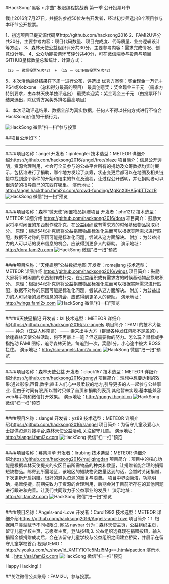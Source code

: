 #HackSong"黑客 • 序曲" 极限编程挑战赛 第一季  公开投票环节

截止2016年7月27日，共报名参战50位左右开发者，经过初步筛选出8个项目参与本环节公开投票。 

1、初选项目已提交源代码至http://github.com/hacksong2016
2、FAMI2U评分共30分，主要参考内容：项目代码数量、项目完成度、代码质量、业务逻辑设计等方面。
3、森林天使公益组织评分共30分，主要参考内容：需求完成情况、创意设计等。
4、公众功能投票环节评分共40分，可在微信端参与投票与项目GITHUB星标数量总和统计，计算方式：
````
（25 － 微信投票名次*2） + （15 － GITHUB投票名次*2）
````
5、本次活动最终结果在下周一进行公布，评选出
优秀方案奖：奖金现金一万元＋PS4或Xobxone （总和得分最高的项目）
最具创意奖：奖金现金三千元 （需求方特别要求，由森林天使单独评选出）
最受欢迎奖：奖金现金三千元 （由投票环节结果选出，除优秀方案奖外排名最高项目）

6、本次活动评选结果、数据全部为真实数据，任何人不得以任何方式进行不符合HackSong价值的干预行为。

![HackSong](http://image.fami2u.com/hacksong/1469620208.png)
微信"扫一扫"参与投票

##项目公示如下：

-------------------------------
####项目名称：angel
开发者：qintengfei
技术选型：METEOR
详细介绍:https://github.com/hacksong2016/angel/tree/blaze
项目简介：信息公开透明，资源合理利用，社会可全员参与的公益平台所有的捐助及众筹数据均实时展示，包括谁进行了捐助，哪个地方发起了众筹，状态变更后都可以在地图及相关链接中找到这个事件的开始和结束的节点及流程，让过程公开透明，并让捐助者可以很清楚的指导自己的东西在哪里。
演示地址：http://angel.hackthon.fami2x.com/crowd-funding/MgKnX3HA5gbTTzczR
![HackSong](http://image.fami2u.com/hacksong/1469604104.png)
微信"扫一扫"预览

-------------------------------
####项目名称：森林“微天使”闲置物品捐赠项目
开发者：phc1212
技术选型：METEOR
详细介绍:https://github.com/hacksong2016/dora
项目简介：鼓励大家将平时闲置的东西制作成扑克，在公益组织或有需求方的时候基础物品换取积分。 原理：根据54张扑克牌将公益捐赠物品标准化进而可以根据实际需求进行匹配，数据不对称的原因可能是标准化问题，尝试从这方面解决。 附加：为公益出力的人可以活的发布信息的机会，应该得到更多人的帮助。
演示地址：http://dora.fami2u.com
![HackSong](http://image.fami2u.com/hacksong/6.png)
微信"扫一扫"预览

-------------------------------
####项目名称：“天使翅膀”公益数据地图
开发者：romejiang
技术选型：METEOR
详细介绍:https://github.com/hacksong2016/wings
项目简介：鼓励大家将平时闲置的东西制作成扑克，在公益组织或有需求方的时候基础物品换取积分。 原理：根据54张扑克牌将公益捐赠物品标准化进而可以根据实际需求进行匹配，数据不对称的原因可能是标准化问题，尝试从这方面解决。 附加：为公益出力的人可以活的发布信息的机会，应该得到更多人的帮助。
演示地址：http://wings.fami2x.com
![HackSong](http://image.fami2u.com/hacksong/7.png)
微信"扫一扫"预览

-------------------------------
####6天使逼捐记
开发者：lzl
技术选型：METEOR
详细介绍:https://github.com/hacksong2016/six-angels
项目简介：FAMI 的技术大佬 —— 孙总（江湖人称南哥） —— 素来出手大方（群里各种发红包那不是盖的），恰逢森林天使公益活动，何不再敲上一笔？但这需要你的努力。怎么玩？鼠标或手指拖动 FAMI 图标，追寻森林天使。每追到一次，奖励1分。小心途中被大 BOSS 拦住。
演示地址：http://six-angels.fami2x.com
![HackSong](http://image.fami2u.com/hacksong/8.png)
微信"扫一扫"预览

-------------------------------
####项目名称：森林天使公益
开发者：clock157
技术选型：METEOR
详细介绍:https://github.com/hacksong2016/gongyi
项目简介：理想中想要达到的效果:通过影像,声音,数字;直击人们心中最柔软的地方,引导更多的人一起参与公益事业. 但由于时间有限,所以暂时只做了首页和捐助列表页,其他暂未实现.基本能兼容web与手机和微信打开效果。
演示地址：http://gongyi.hcgirl.cn
![HackSong](http://image.fami2u.com/hacksong/1.png)
微信"扫一扫"预览

-------------------------------
####项目名称：slangel
开发者：yz89
技术选型：METEOR
详细介绍:https://github.com/hacksong2016/slangel
项目简介：为留守儿童及爱心人士提供资源对接平台,森林天使公益活动,关注留守儿童。
演示地址：http://slangel.fami2x.com
![HackSong](http://image.fami2u.com/hacksong/2.png)
微信"扫一扫"预览

-------------------------------
####项目名称：募集清单
开发者：lirubing
技术选型：METEOR
详细介绍:https://github.com/hacksong2016/mujiqingdan
项目简介：项目中的核心功能是根据森林天使提交的灾区目前所需物品的种类和数量，让捐赠者能合理的捐赠短缺物品。邮寄到所需地区，该地区的短缺物资数量达到的话，会暂时关闭捐赠，下次更新开启捐赠。很好的避免资源的重复与浪费。
项目中界面简洁，功能明确，捐赠便捷。前期先致力于资源的合理利用，后期会对于目前所存在的其他问题进行跟进和完善。让我们共同致力于公益事业的发展！
演示地址：http://sjl.fami2x.com
![HackSong](http://image.fami2u.com/hacksong/3.png)
微信"扫一扫"预览

-------------------------------
####项目名称：Angels-and-Love
开发者：Carol1992
技术选型：METEOR
详细介绍:https://github.com/hacksong2016/Angels-and-Love
项目简介：1. 根据用户类型赋予不同权限;2. 网站 navbar 分为：森林天使主页，公益组织主页，留守儿童学校主页，志愿者主页，登陆按钮;3. 公益组织选择现在捐赠按钮，输入捐赠金额捐赠成功后，会在该留守儿童学校与公益组织之间建立桥梁，并展示在留守儿童学校首页
视频DEMO：http://v.youku.com/v_show/id_XMTY1OTc5MzI5Mg==.html#paction
演示地址：http://aal.fami2x.com
![HackSong](http://image.fami2u.com/hacksong/4.png)
微信"扫一扫"预览


Happy Hacking!!!

##关注微信公众账号：FAMI2U，参与投票。